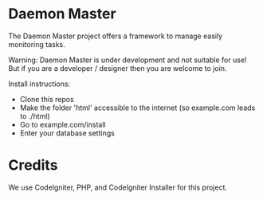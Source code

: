 Daemon Master
============

The Daemon Master project offers a framework to manage easily monitoring tasks.

Warning: Daemon Master is under development and not suitable for use! But if you are a developer / designer then you are welcome to join.

Install instructions:

* Clone this repos
* Make the folder 'html' accessible to the internet (so example.com leads to ./html)
* Go to example.com/install
* Enter your database settings

Credits
============
We use CodeIgniter, PHP, and CodeIgniter Installer for this project.
